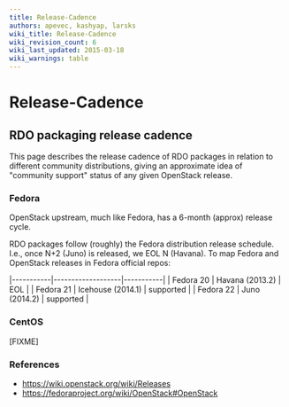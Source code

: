 ```yaml
---
title: Release-Cadence
authors: apevec, kashyap, larsks
wiki_title: Release-Cadence
wiki_revision_count: 6
wiki_last_updated: 2015-03-18
wiki_warnings: table
---
```


# Release-Cadence

## RDO packaging release cadence

This page describes the release cadence of RDO packages in relation to different community distributions, giving an approximate idea of "community support" status of any given OpenStack release.

### Fedora

OpenStack upstream, much like Fedora, has a 6-month (approx) release cycle.

RDO packages follow (roughly) the Fedora distribution release schedule. I.e., once N+2 (Juno) is released, we EOL N (Havana). To map Fedora and OpenStack releases in Fedora official repos:

|-----------|-------------------|-----------|
| Fedora 20 | Havana (2013.2)   | EOL       |
| Fedora 21 | Icehouse (2014.1) | supported |
| Fedora 22 | Juno (2014.2)     | supported |

### CentOS

[FIXME]

### References

*   <https://wiki.openstack.org/wiki/Releases>
*   <https://fedoraproject.org/wiki/OpenStack#OpenStack>
